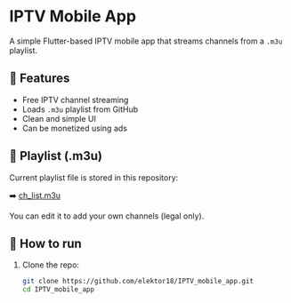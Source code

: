 # IPTV Mobile App

A simple Flutter-based IPTV mobile app that streams channels from a `.m3u` playlist.

## 📱 Features
- Free IPTV channel streaming
- Loads `.m3u` playlist from GitHub
- Clean and simple UI
- Can be monetized using ads

## 📄 Playlist (.m3u)
Current playlist file is stored in this repository:

➡️ [ch_list.m3u](https://github.com/elektor18/IPTV_mobile_app/blob/main/ch_list.m3u)

You can edit it to add your own channels (legal only).

## 🚀 How to run

1. Clone the repo:
   ```bash
   git clone https://github.com/elektor18/IPTV_mobile_app.git
   cd IPTV_mobile_app

